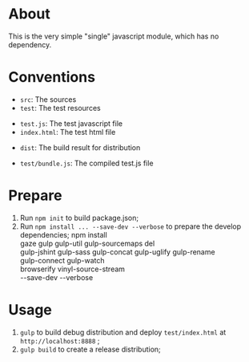 About
========
This is the very simple "single" javascript module, which has no dependency.

Conventions
========
 - `src`: The sources
 - `test`: The test resources
  * `test.js`: The test javascript file
  * `index.html`: The test html file
 - `dist`: The build result for distribution
  * `test/bundle.js`: The compiled test.js file

Prepare
========
 1. Run `npm init` to build package.json;
 2. Run `npm install ... --save-dev --verbose` to prepare the develop dependencies;
         npm install \
            gaze gulp gulp-util gulp-sourcemaps del \
            gulp-jshint gulp-sass gulp-concat gulp-uglify gulp-rename \
            gulp-connect gulp-watch \
            browserify vinyl-source-stream \
            --save-dev --verbose

Usage
========
 1. `gulp` to build debug distribution and deploy `test/index.html` at `http://localhost:8888` ;
 2. `gulp build` to create a release distribution;